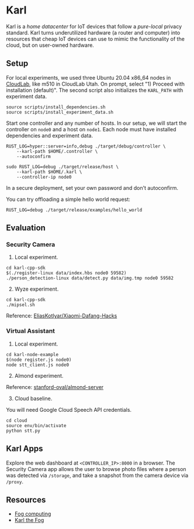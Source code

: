 # Karl
Karl is a _home datacenter_ for IoT devices that follow a _pure-local_ privacy standard. Karl turns underutilized hardware (a router and computer) into resources that cheap IoT devices can use to mimic the functionality of the cloud, but on user-owned hardware.

## Setup
For local experiments, we used three Ubuntu 20.04 x86_64 nodes in [CloudLab](https://www.cloudlab.us/), like m510 in CloudLab Utah.
On prompt, select "1) Proceed with installation (default)". The second script also initializes the `KARL_PATH` with experiment data.

```
source scripts/install_dependencies.sh
source scripts/install_experiment_data.sh
```

Start one controller and any number of hosts. In our setup, we will start the controller on `node0` and a host on `node1`. Each node must have installed dependencies and experiment data.

```
RUST_LOG=hyper::server=info,debug ./target/debug/controller \
    --karl-path $HOME/.controller \
    --autoconfirm
```

```
sudo RUST_LOG=debug ./target/release/host \
    --karl-path $HOME/.karl \
    --controller-ip node0
```

In a secure deployment, set your own password and don't autoconfirm.

You can try offloading a simple hello world request:

```
RUST_LOG=debug ./target/release/examples/hello_world
```

## Evaluation

### Security Camera

1. Local experiment.

```
cd karl-cpp-sdk
$(./register-linux data/index.hbs node0 59582)
./person_detection-linux data/detect.py data/img.tmp node0 59582
```

2. Wyze experiment.

```
cd karl-cpp-sdk
./mipsel.sh
```

Reference: [EliasKotlyar/Xiaomi-Dafang-Hacks](https://github.com/EliasKotlyar/Xiaomi-Dafang-Hacks)

### Virtual Assistant

1. Local experiment.

```
cd karl-node-example
$(node register.js node0)
node stt_client.js node0
```

2. Almond experiment.

Reference: [stanford-oval/almond-server](https://github.com/stanford-oval/almond-server)

3. Cloud baseline.

You will need Google Cloud Speech API credentials.

```
cd cloud
source env/bin/activate
python stt.py
```

## Karl Apps

Explore the web dashboard at `<CONTROLLER_IP>:8000` in a browser. The Security Camera app allows the user to browse photo files where a person was detected via `/storage`, and take a snapshot from the camera device via `/proxy`.

## Resources
* [Fog computing](https://en.wikipedia.org/wiki/Fog_computing)
* [Karl the Fog](https://en.wikipedia.org/wiki/San_Francisco_fog)
